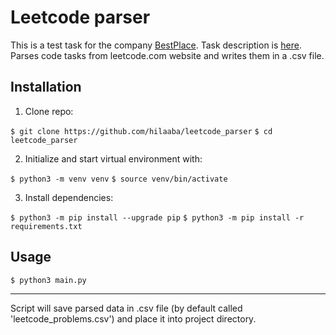 # Leetcode parser

This is a test task for the company [BestPlace](https://bestplace.ai/).
Task description is [here](bestplace_leetcode.pdf).
Parses code tasks from leetcode.com website and writes them in a .csv file.

## Installation

1) Clone repo:

`$ git clone https://github.com/hilaaba/leetcode_parser`
`$ cd leetcode_parser`

2) Initialize and start virtual environment with:

`$ python3 -m venv venv`
`$ source venv/bin/activate`

3) Install dependencies:

`$ python3 -m pip install --upgrade pip`
`$ python3 -m pip install -r requirements.txt`

## Usage

`$ python3 main.py`

***

Script will save parsed data in .csv file (by default called 'leetcode_problems.csv') and place it into project directory.
